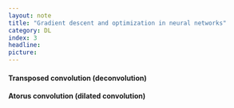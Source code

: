 ```yaml
---
layout: note
title: "Gradient descent and optimization in neural networks"
category: DL
index: 3
headline: 
picture: 
---
```


#### Transposed convolution (deconvolution)

#### Atorus convolution (dilated convolution)